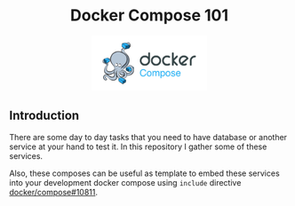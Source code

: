 <h1 align="center">Docker Compose 101</h1>
<p align="center">
  <img alt="banner" src="./.github/img/banner.jpg" height=100>
</p>

## Introduction

There are some day to day tasks that you need to have database or another service at your hand to test it.
In this repository I gather some of these services.

Also, these composes can be useful as template to embed these services into your development docker compose using `include` directive [docker/compose#10811](https://github.com/docker/compose/pull/10811).
